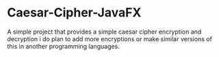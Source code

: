 # Caesar-Cipher-JavaFX

A simple project that provides a simple caesar cipher encryption and decryption
i do plan to add more encryptions or make similar versions of this in another programming 
languages.
